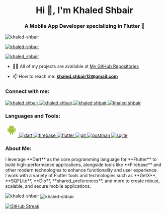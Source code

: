 <h1 align="center">Hi 👋, I'm Khaled Shbair</h1>
<h3 align="center">A Mobile App Developer specializing in Flutter 🚀</h3>

<p align="left"> 
  <img src="https://komarev.com/ghpvc/?username=khaled-shbair&label=Profile%20views&color=0e75b6&style=flat" alt="khaled-shbair" /> 
</p>

<p align="left">
  <a href="https://github.com/ryo-ma/github-profile-trophy">
    <img src="https://github-profile-trophy.vercel.app/?username=khaled-shbair" alt="khaled-shbair" />
  </a> 
</p>

<p align="left"> 
  <a href="https://twitter.com/khaled_shbair" target="blank">
    <img src="https://img.shields.io/twitter/follow/khaled_shbair?logo=twitter&style=for-the-badge" alt="khaled_shbair" />
  </a> 
</p>

- 👨‍💻 All of my projects are available at [My GitHub Repositories](https://github.com/Khaled-Shbair?tab=repositories)

- 📫 How to reach me: **khaled.shbair12@gmail.com**

<h3 align="left">Connect with me:</h3>
<p align="left">
  <a href="https://twitter.com/khaled_shbair" target="blank">
    <img align="center" src="https://raw.githubusercontent.com/rahuldkjain/github-profile-readme-generator/master/src/images/icons/Social/twitter.svg" alt="khaled shbair" height="30" width="40" />
  </a>
  <a href="https://fb.com/khaled.shbair" target="blank">
    <img align="center" src="https://raw.githubusercontent.com/rahuldkjain/github-profile-readme-generator/master/src/images/icons/Social/facebook.svg" alt="khaled shbair" height="30" width="40" />
  </a>
  <a href="https://instagram.com/khaled.shbair" target="blank">
    <img align="center" src="https://raw.githubusercontent.com/rahuldkjain/github-profile-readme-generator/master/src/images/icons/Social/instagram.svg" alt="khaled shbair" height="30" width="40" />
  </a>
  <a href="https://wa.me/970599724037" target="blank">
    <img align="center" src="https://upload.wikimedia.org/wikipedia/commons/6/63/WhatsApp_icon.png" alt="khaled shbair" height="30" width="40" />
  </a>
</p>

<h3 align="left">Languages and Tools:</h3>
<p align="left"> 
  <a href="https://developer.android.com" target="_blank" rel="noreferrer"> 
    <img src="https://raw.githubusercontent.com/devicons/devicon/master/icons/android/android-original-wordmark.svg" alt="android" width="40" height="40"/> 
  </a> 
  <a href="https://dart.dev" target="_blank" rel="noreferrer"> 
    <img src="https://www.vectorlogo.zone/logos/dartlang/dartlang-icon.svg" alt="dart" width="40" height="40"/> 
  </a> 
  <a href="https://firebase.google.com/" target="_blank" rel="noreferrer"> 
    <img src="https://www.vectorlogo.zone/logos/firebase/firebase-icon.svg" alt="firebase" width="40" height="40"/> 
  </a> 
  <a href="https://flutter.dev" target="_blank" rel="noreferrer"> 
    <img src="https://www.vectorlogo.zone/logos/flutterio/flutterio-icon.svg" alt="flutter" width="40" height="40"/> 
  </a> 
  <a href="https://git-scm.com/" target="_blank" rel="noreferrer"> 
    <img src="https://www.vectorlogo.zone/logos/git-scm/git-scm-icon.svg" alt="git" width="40" height="40"/> 
  </a> 
  <a href="https://postman.com" target="_blank" rel="noreferrer"> 
    <img src="https://www.vectorlogo.zone/logos/getpostman/getpostman-icon.svg" alt="postman" width="40" height="40"/> 
  </a> 
  <a href="https://www.sqlite.org/" target="_blank" rel="noreferrer"> 
    <img src="https://www.vectorlogo.zone/logos/sqlite/sqlite-icon.svg" alt="sqlite" width="40" height="40"/> 
  </a>
</p>

<h3 align="left">About Me:</h3>
<p align="left">
  I leverage **Dart** as the core programming language for **Flutter** to build high-performance applications, alongside tools like **Firebase** and other modern technologies to enhance functionality and user experience.  
  <br>
  I work with a variety of Flutter tools and technologies such as **GetX**, **SQFLite**, **Dio**, **shared_preferences**, and more to create robust, scalable, and secure mobile applications.
</p>

<p><img align="left" src="https://github-readme-stats.vercel.app/api/top-langs?username=khaled-shbair&show_icons=true&locale=en&layout=compact" alt="khaled-shbair" /></p>

<p>&nbsp;<img align="center" src="https://github-readme-stats.vercel.app/api?username=khaled-shbair&show_icons=true&locale=en" alt="khaled-shbair" /></p>

<a href="https://git.io/streak-stats">
  <img src="https://github-readme-streak-stats.herokuapp.com?user=Khaled-Shbair&theme=highcontrast" alt="GitHub Streak" />
</a>
